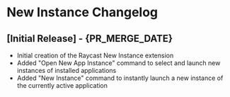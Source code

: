 # New Instance Changelog

## [Initial Release] - {PR_MERGE_DATE}

- Initial creation of the Raycast New Instance extension
- Added "Open New App Instance" command to select and launch new instances of installed applications
- Added "New Instance" command to instantly launch a new instance of the currently active application
